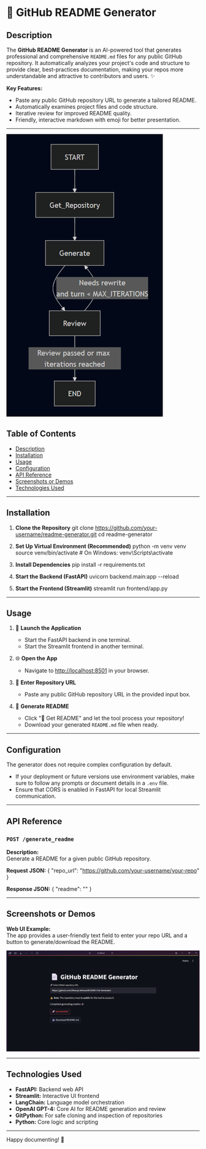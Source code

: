 # 📄 GitHub README Generator

## Description

The **GitHub README Generator** is an AI-powered tool that generates professional and comprehensive `README.md` files for any public GitHub repository. It automatically analyzes your project's code and structure to provide clear, best-practices documentation, making your repos more understandable and attractive to contributors and users. ✨

**Key Features:**
- Paste any public GitHub repository URL to generate a tailored README.
- Automatically examines project files and code structure.
- Iterative review for improved README quality.
- Friendly, interactive markdown with emoji for better presentation.

---
![Graph](Graph.png) <!-- Replace with an actual screenshot if available -->

## Table of Contents

- [Description](#description)
- [Installation](#installation)
- [Usage](#usage)
- [Configuration](#configuration)
- [API Reference](#api-reference)
- [Screenshots or Demos](#screenshots-or-demos)
- [Technologies Used](#technologies-used)

---

## Installation

1. **Clone the Repository**
   git clone https://github.com/your-username/readme-generator.git
   cd readme-generator

2. **Set Up Virtual Environment (Recommended)**
   python -m venv venv
   source venv/bin/activate  # On Windows: venv\Scripts\activate

3. **Install Dependencies**
   pip install -r requirements.txt

4. **Start the Backend (FastAPI)**
   uvicorn backend.main:app --reload

5. **Start the Frontend (Streamlit)**
   streamlit run frontend/app.py

---

## Usage

1. 🚀 **Launch the Application**
   - Start the FastAPI backend in one terminal.
   - Start the Streamlit frontend in another terminal.

2. 🌐 **Open the App**
   - Navigate to [http://localhost:8501](http://localhost:8501) in your browser.

3. 🔗 **Enter Repository URL**
   - Paste any public GitHub repository URL in the provided input box.

4. 📄 **Generate README**
   - Click "🚀 Get README" and let the tool process your repository!
   - Download your generated `README.md` file when ready.

---

## Configuration

The generator does not require complex configuration by default.

- If your deployment or future versions use environment variables, make sure to follow any prompts or document details in a `.env` file.
- Ensure that CORS is enabled in FastAPI for local Streamlit communication.

---

## API Reference

### `POST /generate_readme`

**Description:**  
Generate a README for a given public GitHub repository.

**Request JSON:**
{
  "repo_url": "https://github.com/your-username/your-repo"
}

**Response JSON:**
{
  "readme": "<rendered-markdown-readme>"
}

---

## Screenshots or Demos

**Web UI Example:**  
The app provides a user-friendly text field to enter your repo URL and a button to generate/download the README.

![Screenshot of UI](README_Generator.png) <!-- Replace with an actual screenshot if available -->

---

## Technologies Used

- **FastAPI:** Backend web API
- **Streamlit:** Interactive UI frontend
- **LangChain:** Language model orchestration
- **OpenAI GPT-4:** Core AI for README generation and review
- **GitPython:** For safe cloning and inspection of repositories
- **Python:** Core logic and scripting

---

Happy documenting! 🎉
